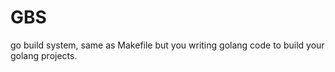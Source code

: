 # GBS

go build system, same as Makefile but you writing golang code to build your
golang projects.
